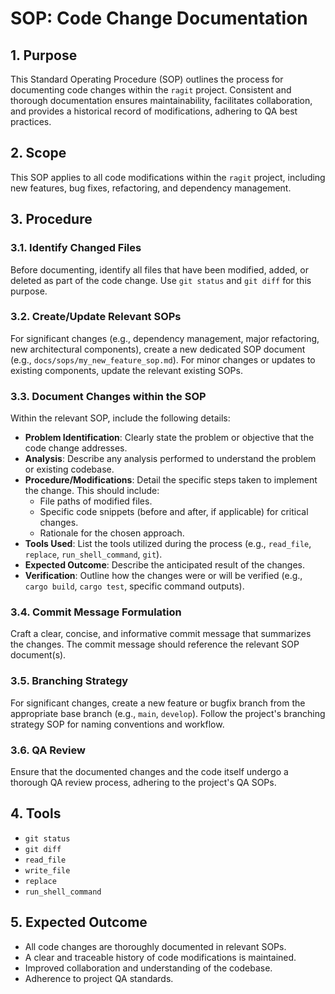 # SOP: Code Change Documentation

## 1. Purpose
This Standard Operating Procedure (SOP) outlines the process for documenting code changes within the `ragit` project. Consistent and thorough documentation ensures maintainability, facilitates collaboration, and provides a historical record of modifications, adhering to QA best practices.

## 2. Scope
This SOP applies to all code modifications within the `ragit` project, including new features, bug fixes, refactoring, and dependency management.

## 3. Procedure

### 3.1. Identify Changed Files
Before documenting, identify all files that have been modified, added, or deleted as part of the code change. Use `git status` and `git diff` for this purpose.

### 3.2. Create/Update Relevant SOPs
For significant changes (e.g., dependency management, major refactoring, new architectural components), create a new dedicated SOP document (e.g., `docs/sops/my_new_feature_sop.md`). For minor changes or updates to existing components, update the relevant existing SOPs.

### 3.3. Document Changes within the SOP
Within the relevant SOP, include the following details:

*   **Problem Identification**: Clearly state the problem or objective that the code change addresses.
*   **Analysis**: Describe any analysis performed to understand the problem or existing codebase.
*   **Procedure/Modifications**: Detail the specific steps taken to implement the change. This should include:
    *   File paths of modified files.
    *   Specific code snippets (before and after, if applicable) for critical changes.
    *   Rationale for the chosen approach.
*   **Tools Used**: List the tools utilized during the process (e.g., `read_file`, `replace`, `run_shell_command`, `git`).
*   **Expected Outcome**: Describe the anticipated result of the changes.
*   **Verification**: Outline how the changes were or will be verified (e.g., `cargo build`, `cargo test`, specific command outputs).

### 3.4. Commit Message Formulation
Craft a clear, concise, and informative commit message that summarizes the changes. The commit message should reference the relevant SOP document(s).

### 3.5. Branching Strategy
For significant changes, create a new feature or bugfix branch from the appropriate base branch (e.g., `main`, `develop`). Follow the project's branching strategy SOP for naming conventions and workflow.

### 3.6. QA Review
Ensure that the documented changes and the code itself undergo a thorough QA review process, adhering to the project's QA SOPs.

## 4. Tools
*   `git status`
*   `git diff`
*   `read_file`
*   `write_file`
*   `replace`
*   `run_shell_command`

## 5. Expected Outcome
*   All code changes are thoroughly documented in relevant SOPs.
*   A clear and traceable history of code modifications is maintained.
*   Improved collaboration and understanding of the codebase.
*   Adherence to project QA standards.
